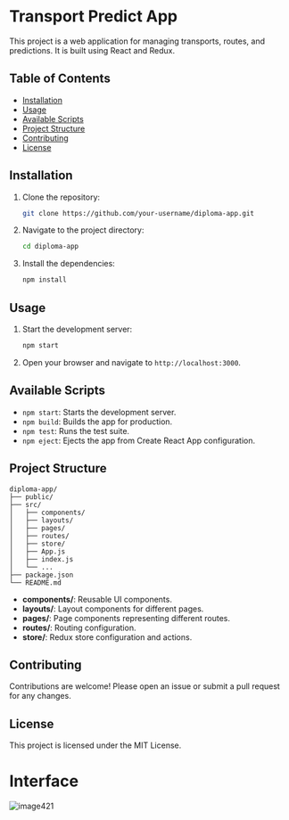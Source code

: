 # Transport Predict App

This project is a web application for managing transports, routes, and predictions. It is built using React and Redux.


## Table of Contents

- [Installation](#installation)
- [Usage](#usage)
- [Available Scripts](#available-scripts)
- [Project Structure](#project-structure)
- [Contributing](#contributing)
- [License](#license)

## Installation

1. Clone the repository:
    ```sh
    git clone https://github.com/your-username/diploma-app.git
    ```
2. Navigate to the project directory:
    ```sh
    cd diploma-app
    ```
3. Install the dependencies:
    ```sh
    npm install
    ```

## Usage

1. Start the development server:
    ```sh
    npm start
    ```
2. Open your browser and navigate to `http://localhost:3000`.

## Available Scripts

- `npm start`: Starts the development server.
- `npm build`: Builds the app for production.
- `npm test`: Runs the test suite.
- `npm eject`: Ejects the app from Create React App configuration.

## Project Structure

```
diploma-app/
├── public/
├── src/
│   ├── components/
│   ├── layouts/
│   ├── pages/
│   ├── routes/
│   ├── store/
│   ├── App.js
│   ├── index.js
│   └── ...
├── package.json
└── README.md
```

- **components/**: Reusable UI components.
- **layouts/**: Layout components for different pages.
- **pages/**: Page components representing different routes.
- **routes/**: Routing configuration.
- **store/**: Redux store configuration and actions.

## Contributing

Contributions are welcome! Please open an issue or submit a pull request for any changes.

## License

This project is licensed under the MIT License.

# Interface
![image421](https://github.com/user-attachments/assets/ef37a709-c971-4f19-a702-f8fb70be5a18)
